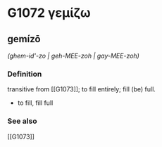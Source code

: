 # G1072 γεμίζω

## gemízō

_(ghem-id'-zo | geh-MEE-zoh | gay-MEE-zoh)_

### Definition

transitive from [[G1073]]; to fill entirely; fill (be) full.

- to fill, fill full

### See also

[[G1073]]

